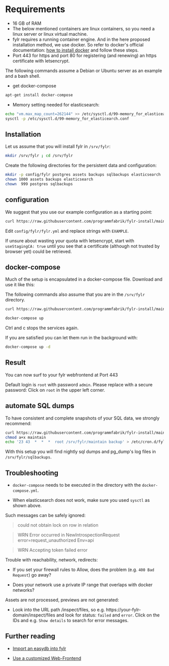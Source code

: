 # Requirements

* 16 GB of RAM
* The below mentioned containers are linux containers, so you need a linux server or linux virtual machine.
* fylr requires a running container engine. And in the here proposed installation method, we use docker. So refer to docker's official documentation: [how to install docker](https://docs.docker.com/engine/install/#server) and follow these steps.
* Port 443 for https and port 80 for registering (and renewing) an https certificate with letsencrypt.

The following commands assume a Debian or Ubuntu server as an example and a bash shell.

* get docker-compose

```bash
apt-get install docker-compose
```

* Memory setting needed for elasticsearch:

```bash
echo "vm.max_map_count=262144" >> /etc/sysctl.d/99-memory_for_elasticearch.conf
sysctl -p /etc/sysctl.d/99-memory_for_elasticearch.conf
```

## Installation

Let us assume that you will install fylr in `/srv/fylr`:

```bash
mkdir /srv/fylr ; cd /srv/fylr
```

Create the following directories for the persistent data and configuration:

```bash
mkdir -p config/fylr postgres assets backups sqlbackups elasticsearch
chown 1000 assets backups elasticsearch
chown  999 postgres sqlbackups
```

## configuration

We suggest that you use our example configuration as a starting point:

```bash
curl https://raw.githubusercontent.com/programmfabrik/fylr-install/main/docker/config/fylr/fylr.yml -o config/fylr/fylr.yml
```

Edit `config/fylr/fylr.yml` and replace strings with `EXAMPLE`.

If unsure about wasting your quota with letsencrypt, start with `useStagingCA: true` until you see that a certificate (although not trusted by browser yet) could be retrieved.

## docker-compose

Much of the setup is encapsulated in a docker-compose file. Download and use it like this:

The following commands also assume that you are in the `/srv/fylr` directory.

```bash
curl https://raw.githubusercontent.com/programmfabrik/fylr-install/main/docker/docker-compose.yml -o docker-compose.yml

docker-compose up
```

Ctrl and c stops the services again.

If you are satisfied you can let them run in the background with:

```bash
docker-compose up -d
```

## Result

You can now surf to your fylr webfrontend at Port 443

Default login is `root` with password `admin`. Please replace with a secure password: Click on `root` in the upper left corner.

## automate SQL dumps

To have consistent and complete snapshots of your SQL data, we strongly recommend:

```bash
curl https://raw.githubusercontent.com/programmfabrik/fylr-install/main/docker/maintain -o maintain
chmod a+x maintain
echo '23 43  *  *  *  root /srv/fylr/maintain backup' > /etc/cron.d/fylr-sql-backup
```

With this setup you will find nightly sql dumps and pg_dump's log files in `/srv/fylr/sqlbackups`.

## Troubleshooting

* `docker-compose` needs to be executed in the directory with the `docker-compose.yml`.

* When elasticsearch does not work, make sure you used `sysctl` as shown above.

Such messages can be safely ignored:
> could not obtain lock on row in relation

> WRN Error occurred in NewIntrospectionRequest error=request_unauthorized Env=api

> WRN Accepting token failed error

Trouble with reachability, network, redirects:

* If you set your firewall rules to Allow, does the problem (e.g. `400 Bad Request`) go away?

* Does your network use a private IP range that overlaps with docker networks? 

Assets are not processed, previews are not generated:

* Look into the URL path /inspect/files, so e.g. https://your-fylr-domain/inspect/files and look for status: `failed` and `error`. Click on the IDs and e.g. `Show details` to search for error messages.

## Further reading

* [Import an easydb into fylr](../customization/restore-easydb5.md)

* [Use a customized Web-Frontend](../customization/webfrontend.md)

